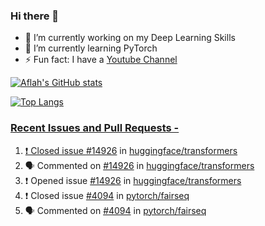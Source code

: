 ### Hi there 👋


<!-- **aflah02/aflah02** is a ✨ _special_ ✨ repository because its `README.md` (this file) appears on your GitHub profile. -->

<!-- Here are some ideas to get you started: -->

- 🔭 I’m currently working on my Deep Learning Skills
- 🌱 I’m currently learning PyTorch
- ⚡ Fun fact: I have a [Youtube Channel](https://www.youtube.com/channel/UCwab-Xf38Sd7QsxVPoS0cgA)
<!-- - 👯 I’m looking to collaborate on  -->
<!-- - 🤔 I’m looking for help with ... -->
<!-- - 💬 Ask me about ... -->
<!-- - 📫 How to reach me: ... -->
<!-- - 😄 Pronouns: ... -->

<!--  -->

[![Aflah's GitHub stats](https://github-readme-stats.vercel.app/api?username=aflah02&hide=stars&count_private=true&show_icons=true&theme=dark)](https://github.com/anuraghazra/github-readme-stats)

[![Top Langs](https://github-readme-stats.vercel.app/api/top-langs/?username=aflah02&theme=dark&layout=compact)](https://github.com/anuraghazra/github-readme-stats)
<a href="https://github.com/anuraghazra/github-readme-stats">

 ### Recent Issues and Pull Requests - 
<!--START_SECTION:activity-->
1. ❗️ Closed issue [#14926](https://github.com/huggingface/transformers/issues/14926) in [huggingface/transformers](https://github.com/huggingface/transformers)
2. 🗣 Commented on [#14926](https://github.com/huggingface/transformers/issues/14926) in [huggingface/transformers](https://github.com/huggingface/transformers)
3. ❗️ Opened issue [#14926](https://github.com/huggingface/transformers/issues/14926) in [huggingface/transformers](https://github.com/huggingface/transformers)
4. ❗️ Closed issue [#4094](https://github.com/pytorch/fairseq/issues/4094) in [pytorch/fairseq](https://github.com/pytorch/fairseq)
5. 🗣 Commented on [#4094](https://github.com/pytorch/fairseq/issues/4094) in [pytorch/fairseq](https://github.com/pytorch/fairseq)
<!--END_SECTION:activity-->
